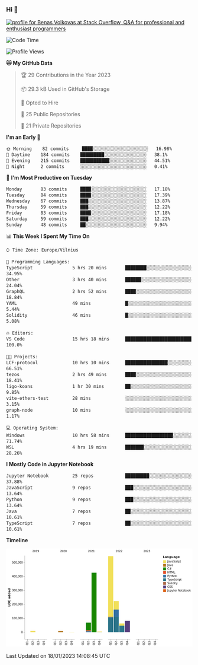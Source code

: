 ### Hi 👋
<a href="https://stackoverflow.com/users/14954249/benas-volkovas"><img src="https://stackoverflow.com/users/flair/14954249.png?theme=dark" width="208" height="58" alt="profile for Benas Volkovas at Stack Overflow, Q&amp;A for professional and enthusiast programmers" title="profile for Benas Volkovas at Stack Overflow, Q&amp;A for professional and enthusiast programmers"></a>

<!--START_SECTION:waka-->
![Code Time](http://img.shields.io/badge/Code%20Time-1%2C214%20hrs%2059%20mins-blue)

![Profile Views](http://img.shields.io/badge/Profile%20Views-0-blue)

**🐱 My GitHub Data** 

> 🏆 29 Contributions in the Year 2023
 > 
> 📦 29.3 kB Used in GitHub's Storage 
 > 
> 💼 Opted to Hire
 > 
> 📜 25 Public Repositories 
 > 
> 🔑 21 Private Repositories  
 > 
**I'm an Early 🐤** 

```text
🌞 Morning    82 commits     ████░░░░░░░░░░░░░░░░░░░░░   16.98% 
🌆 Daytime    184 commits    █████████░░░░░░░░░░░░░░░░   38.1% 
🌃 Evening    215 commits    ███████████░░░░░░░░░░░░░░   44.51% 
🌙 Night      2 commits      ░░░░░░░░░░░░░░░░░░░░░░░░░   0.41%

```
📅 **I'm Most Productive on Tuesday** 

```text
Monday       83 commits     ████░░░░░░░░░░░░░░░░░░░░░   17.18% 
Tuesday      84 commits     ████░░░░░░░░░░░░░░░░░░░░░   17.39% 
Wednesday    67 commits     ███░░░░░░░░░░░░░░░░░░░░░░   13.87% 
Thursday     59 commits     ███░░░░░░░░░░░░░░░░░░░░░░   12.22% 
Friday       83 commits     ████░░░░░░░░░░░░░░░░░░░░░   17.18% 
Saturday     59 commits     ███░░░░░░░░░░░░░░░░░░░░░░   12.22% 
Sunday       48 commits     ██░░░░░░░░░░░░░░░░░░░░░░░   9.94%

```


📊 **This Week I Spent My Time On** 

```text
⌚︎ Time Zone: Europe/Vilnius

💬 Programming Languages: 
TypeScript               5 hrs 20 mins       ████████░░░░░░░░░░░░░░░░░   34.95% 
Other                    3 hrs 40 mins       ██████░░░░░░░░░░░░░░░░░░░   24.04% 
GraphQL                  2 hrs 52 mins       ████░░░░░░░░░░░░░░░░░░░░░   18.84% 
YAML                     49 mins             █░░░░░░░░░░░░░░░░░░░░░░░░   5.44% 
Solidity                 46 mins             █░░░░░░░░░░░░░░░░░░░░░░░░   5.08%

🔥 Editors: 
VS Code                  15 hrs 18 mins      █████████████████████████   100.0%

🐱‍💻 Projects: 
LCF-protocol             10 hrs 10 mins      ████████████████░░░░░░░░░   66.51% 
tezos                    2 hrs 49 mins       ████░░░░░░░░░░░░░░░░░░░░░   18.41% 
ligo-koans               1 hr 30 mins        ██░░░░░░░░░░░░░░░░░░░░░░░   9.85% 
vite-ethers-test         28 mins             ░░░░░░░░░░░░░░░░░░░░░░░░░   3.15% 
graph-node               10 mins             ░░░░░░░░░░░░░░░░░░░░░░░░░   1.17%

💻 Operating System: 
Windows                  10 hrs 58 mins      ██████████████████░░░░░░░   71.74% 
WSL                      4 hrs 19 mins       ███████░░░░░░░░░░░░░░░░░░   28.26%

```

**I Mostly Code in Jupyter Notebook** 

```text
Jupyter Notebook         25 repos            █████████░░░░░░░░░░░░░░░░   37.88% 
JavaScript               9 repos             ███░░░░░░░░░░░░░░░░░░░░░░   13.64% 
Python                   9 repos             ███░░░░░░░░░░░░░░░░░░░░░░   13.64% 
Java                     7 repos             ██░░░░░░░░░░░░░░░░░░░░░░░   10.61% 
TypeScript               7 repos             ██░░░░░░░░░░░░░░░░░░░░░░░   10.61%

```


**Timeline**

![Chart not found](https://raw.githubusercontent.com/BenasVolkovas/BenasVolkovas/main/charts/bar_graph.png) 


 Last Updated on 18/01/2023 14:08:45 UTC
<!--END_SECTION:waka-->
